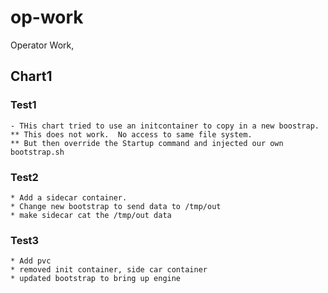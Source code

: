 # op-work
Operator Work, 


## Chart1

### Test1
    - THis chart tried to use an initcontainer to copy in a new boostrap.
    ** This does not work.  No access to same file system.
    ** But then override the Startup command and injected our own bootstrap.sh


### Test2
    * Add a sidecar container.
    * Change new bootstrap to send data to /tmp/out
    * make sidecar cat the /tmp/out data


### Test3
    * Add pvc
    * removed init container, side car container
    * updated bootstrap to bring up engine




